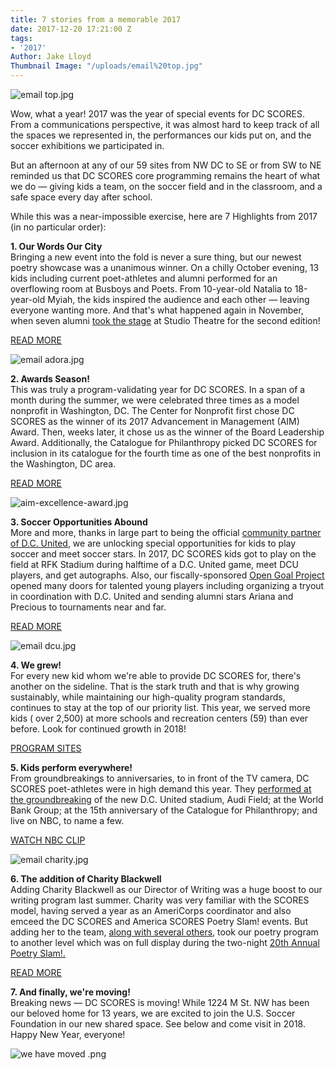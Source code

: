 ```yaml
---
title: 7 stories from a memorable 2017
date: 2017-12-20 17:21:00 Z
tags:
- '2017'
Author: Jake Lloyd
Thumbnail Image: "/uploads/email%20top.jpg"
---
```


![email top.jpg](/uploads/email%20top.jpg)

Wow, what a year! 2017 was the year of special events for DC SCORES. From a communications perspective, it was almost hard to keep track of all the spaces we represented in, the performances our kids put on, and the soccer exhibitions we participated in.

But an afternoon at any of our 59 sites from NW DC to SE or from SW to NE reminded us that DC SCORES core programming remains the heart of what we do — giving kids a team, on the soccer field and in the classroom, and a safe space every day after school.

While this was a near-impossible exercise, here are 7 Highlights from 2017 (in no particular order):

**1. Our Words Our City**\
Bringing a new event into the fold is never a sure thing, but our newest poetry showcase was a unanimous winner. On a chilly October evening, 13 kids including current poet-athletes and alumni performed for an overflowing room at Busboys and Poets. From 10-year-old Natalia to 18-year-old Myiah, the kids inspired the audience and each other — leaving everyone wanting more. And that's what happened again in November, when seven alumni [took the stage](https://www.flickr.com/photos/dcscorespictures/albums/72157689032789644) at Studio Theatre for the second edition!

[READ MORE](http://dcscores.blogspot.com/2017/02/our-words-our-city-night-of-inspiration.html)

![email adora.jpg](/uploads/email%20adora.jpg)

**2. Awards Season!**\
This was truly a program-validating year for DC SCORES. In a span of a month during the summer, we were celebrated three times as a model nonprofit in Washington, DC. The Center for Nonprofit first chose DC SCORES as the winner of its 2017 Advancement in Management (AIM) Award. Then, weeks later, it chose us as the winner of the Board Leadership Award. Additionally, the Catalogue for Philanthropy picked DC SCORES for inclusion in its catalogue for the fourth time as one of the best nonprofits in the Washington, DC area.

[READ MORE](https://www.dcscores.org/blog/2017/06/awards-day-dc-scores-wins-twice-in-one-morning)

![aim-excellence-award.jpg](/uploads/aim-excellence-award.jpg)

**3. Soccer Opportunities Abound**\
More and more, thanks in large part to being the official [community partner of D.C. United](https://www.dcunited.com/community/partners), we are unlocking special opportunities for kids to play soccer and meet soccer stars. In 2017, DC SCORES kids got to play on the field at RFK Stadium during halftime of a D.C. United game, meet DCU players, and get autographs. Also, our fiscally-sponsored [Open Goal Project](http://www.opengoalproject.org/) opened many doors for talented young players including organizing a tryout in coordination with D.C. United and sending alumni stars Ariana and Precious to tournaments near and far.

[READ MORE](https://www.washingtonpost.com/news/soccer-insider/wp/2017/10/29/in-d-c-a-small-step-toward-tackling-u-s-youth-soccers-accessibility-problem/?utm_term=.40a8d67ff126)

![email dcu.jpg](/uploads/email%20dcu.jpg)

**4. We grew!**\
For every new kid whom we're able to provide DC SCORES for, there's another on the sideline. That is the stark truth and that is why growing sustainably, while maintaining our high-quality program standards, continues to stay at the top of our priority list. This year, we served more kids ( over 2,500) at more schools and recreation centers (59) than ever before. Look for continued growth in 2018!

[PROGRAM SITES](https://www.dcscores.org/our-program/program-sites/)

**5. Kids perform everywhere!**\
From groundbreakings to anniversaries, to in front of the TV camera, DC SCORES poet-athletes were in high demand this year. They [performed at the groundbreaking](http://dcscores.blogspot.com/2017/03/dc-united-breaks-ground-on-audi-field.html) of the new D.C. United stadium, Audi Field; at the World Bank Group; at the 15th anniversary of the Catalogue for Philanthropy; and live on NBC, to name a few.

[WATCH NBC CLIP](http://bit.ly/UniyahCristianNBC)

![email charity.jpg](/uploads/email%20charity.jpg)

**6. The addition of Charity Blackwell**\
Adding Charity Blackwell as our Director of Writing was a huge boost to our writing program last summer. Charity was very familiar with the SCORES model, having served a year as an AmeriCorps coordinator and also emceed the DC SCORES and America SCORES Poetry Slam! events. But adding her to the team, [along with several others](https://www.dcscores.org/blog/2017/09/new-year-new-team), took our poetry program to another level which was on full display during the two-night [20th Annual Poetry Slam!.](http://bit.ly/EastsideRecap17)

[READ MORE](https://www.dcscores.org/about-us/leadership/charity-blackwell)

**7. And finally, we're moving!**\
Breaking news — DC SCORES is moving! While 1224 M St. NW has been our beloved home for 13 years, we are excited to join the U.S. Soccer Foundation in our new shared space. See below and come visit in 2018. Happy New Year, everyone!

![we have moved .png](/uploads/we%20have%20moved%20.png)